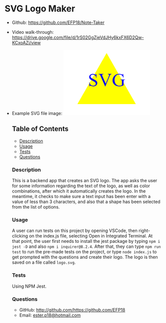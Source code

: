 # SVG Logo Maker

* Github: https://github.com/EFP18/Note-Taker
* Video walk-through: https://drive.google.com/file/d/1rS02GgZjeVdJHy6kxFX6D2Qw-KCxoAZi/view
* Example SVG file image: ![Yellow triangle SVG logo with blue letters.](./Images/Screenshot%20of%20svg.logo.png)

  ## Table of Contents

  * [Description](#description)
  * [Usage](#usage)
  * [Tests](#tests)
  * [Questions](#questions)


  ### Description
  This is a backend app that creates an SVG logo. The app asks the user for some information regarding the text of the logo, as well as color combinations, after which it automatically creates the logo. In the meantime, it checks to make sure a text input has been enter with a value of less than 3 characters, and also that a shape has been selected from the list of options. 

  ### Usage
  A user can run tests on this project by opening VSCode, then right-clicking on the index.js file, selecting Open in Integrated Terminal. At that point, the user first needs to install the jest package by typing `npm i jest -D` and also `npm i inquirer@8.2.4`. After that, they can type `npm run test` to run the pre-made tests on the project, or type `node index.js` to get prompted with the questions and create their logo. The logo is then saved on a file called `logo.svg`. 

  ### Tests
  Using NPM Jest.

  ### Questions
  * GitHub: http://github.com/https://github.com/EFP18
  * Email: ester.p18@hotmail.com
  